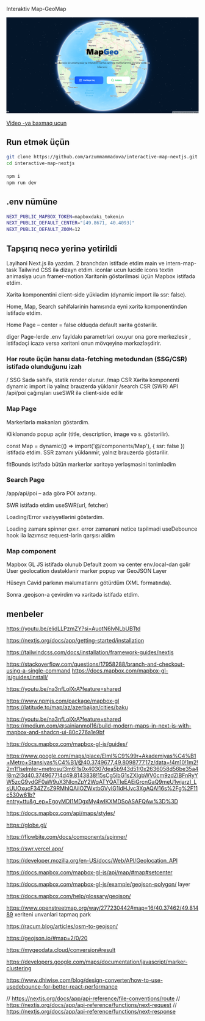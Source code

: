 
Interaktiv Map-GeoMap



![Map Screenshot](/public/images/cover.png)

[Video -ya baxmaq ucun ](https://drive.google.com/file/d/11XdKPwID_xJU73D0ZgNviAeJMrsft6fL/view?usp=sharing)
##  Run etmək üçün
```bash
git clone https://github.com/arzummammadova/interactive-map-nextjs.git
cd interactive-map-nextjs

npm i
npm run dev

```

## .env nümüne
```bash
NEXT_PUBLIC_MAPBOX_TOKEN=mapboxdakı_tokenin
NEXT_PUBLIC_DEFAULT_CENTER="[49.8671, 40.4093]"
NEXT_PUBLIC_DEFAULT_ZOOM=12
```


## Tapşırıq necə yerinə yetirildi

Layihəni Next.js ilə yazdım.
2 branchdan istifade etdim main ve intern-map-task
Tailwind CSS ilə dizayn etdim.
iconlar ucun lucide icons textin animasiya ucun framer-motion
Xəritənin göstərilməsi üçün Mapbox istifadə etdim.

Xəritə komponentini client-side yüklədim (dynamic import ilə ssr: false).

Home, Map, Search səhifələrinin hamısında eyni xəritə komponentindən istifadə etdim.

Home Page – center = false olduqda default xəritə göstərilir.

diger Page-lerde .env fayldakı parametrləri oxuyur ona gore merkezlesir , istifadəçi icazə versə xəritəni onun mövqeyinə mərkəzləşdirir.
 
### Hər route üçün hansı data‑fetching metodundan (SSG/CSR) istifadə olunduğunu izah

/  SSG
Sadə səhifə, statik render olunur.
/map CSR Xəritə komponenti dynamic import ilə yalnız brauzerdə yüklənir 
/search CSR (SWR)
API /api/poi çağırışları useSWR ilə client-side edilir



### Map Page 
Markerlərlə məkanları göstərdim.

Kliklənəndə popup açılır (title, description, image və s. göstərilir).

const Map = dynamic(() => import('@/components/Map'), { ssr: false }) istifadə etdim.
SSR zamanı yüklənmir, yalnız brauzerdə göstərilir.

fitBounds istifadə bütün markerlər xəritəyə yerləşməsini tənimlədim

### Search Page

/app/api/poi – ada görə POI axtarışı.

SWR istifadə etdim useSWR(url, fetcher)

Loading/Error vəziyyətlərini göstərdim.

Loading zamanı spinner çıxır.
error zamanani netice tapilmadi 
useDebounce hook ilə lazımsız request-lərin qarşısı aldim



### Map component
Mapbox GL JS istifadə olunub
Default zoom və center env.local-dan gəlir
User geolocation dəstəklənir
marker popup var 
GeoJSON Layer

Hüseyn Cavid parkının məlumatlarını götürdüm (XML formatında).

Sonra .geojson-a çevirdim və xəritədə istifadə etdim.
## menbeler

https://youtu.be/elidLLPzmZY?si=AuotN6lvNLbUBTtd

https://nextjs.org/docs/app/getting-started/installation

https://tailwindcss.com/docs/installation/framework-guides/nextjs

https://stackoverflow.com/questions/17958288/branch-and-checkout-using-a-single-command
https://docs.mapbox.com/mapbox-gl-js/guides/install/

https://youtu.be/na3nfLoIXrA?feature=shared

https://www.npmjs.com/package/mapbox-gl
https://latitude.to/map/az/azerbaijan/cities/baku

https://youtu.be/na3nfLoIXrA?feature=shared
https://medium.com/@sainianmol16/build-modern-maps-in-next-js-with-mapbox-and-shadcn-ui-80c276a1e9bf

https://docs.mapbox.com/mapbox-gl-js/guides/


https://www.google.com/maps/place/Elml%C9%99r+Akademiyas%C4%B1+Metro+Stansiyas%C4%B1/@40.3749677,49.8098777,17z/data=!4m10!1m2!2m1!1selmler+metrosu!3m6!1s0x40307dea5b943d51:0x2636058d56be35a4!8m2!3d40.3749677!4d49.8143838!15sCg5lbG1sZXIgbWV0cm9zdZIBFnRyYW5zcG9ydGF0aW9uX3NlcnZpY2WqATYQATIeEAEiGrcnGaQ9meU1wjarzI_LsUUOxucF34ZZsZ9RMhIQAiIOZWxtbGVyIG1ldHJvc3XgAQA!16s%2Fg%2F11c530w61b?entry=ttu&g_ep=EgoyMDI1MDgxMy4wIKXMDSoASAFQAw%3D%3D



https://docs.mapbox.com/api/maps/styles/

https://globe.gl/

https://flowbite.com/docs/components/spinner/

https://swr.vercel.app/

https://developer.mozilla.org/en-US/docs/Web/API/Geolocation_API

https://docs.mapbox.com/mapbox-gl-js/api/map/#map#setcenter


https://docs.mapbox.com/mapbox-gl-js/example/geojson-polygon/
layer

https://docs.mapbox.com/help/glossary/geojson/


https://www.openstreetmap.org/way/277230442#map=16/40.37462/49.81489
xeriteni unvanlari tapmaq park

https://racum.blog/articles/osm-to-geojson/

https://geojson.io/#map=2/0/20

https://mygeodata.cloud/conversion#result 

https://developers.google.com/maps/documentation/javascript/marker-clustering


https://www.dhiwise.com/blog/design-converter/how-to-use-usedebounce-for-better-react-performance

// https://nextjs.org/docs/app/api-reference/file-conventions/route
// https://nextjs.org/docs/app/api-reference/functions/next-request
// https://nextjs.org/docs/app/api-reference/functions/next-response




